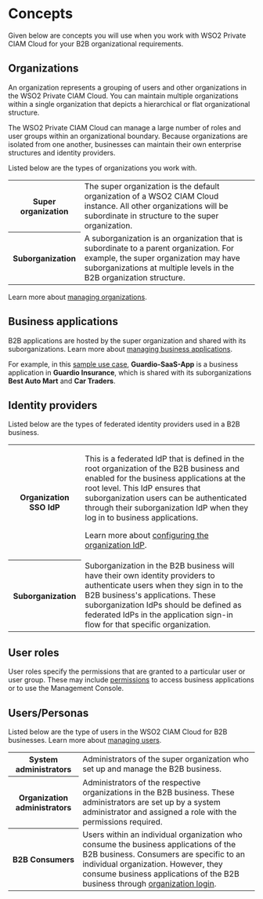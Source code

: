 # Concepts

Given below are concepts you will use when you work with WSO2 Private CIAM Cloud for your B2B organizational requirements.

## Organizations

An organization represents a grouping of users and other organizations in the WSO2 Private CIAM Cloud. You can maintain multiple organizations within a single organization that depicts a hierarchical or flat organizational structure. 

The WSO2 Private CIAM Cloud can manage a large number of roles and user groups within an organizational boundary. Because organizations are isolated from one another, businesses can maintain their own enterprise structures and identity providers.

Listed below are the types of organizations you work with.

<!--

The following attributes are defined for organization entity attributes:

<table>
    <tr>
        <th>Name</th>
        <td>
            The name of the organization.
        </td>
    </tr>
    <tr>
        <th>Description</th>
        <td>
            Description of the organization.
        </td>
    </tr>
    <tr>
        <th>Type</th>
        <td>
            <p>The type of organization.</p>
            <p><b>Default</b>: TENANT</p>
        </td>
    </tr>
    <tr>
        <th>parentId</th>
        <td>
            <p>The identifier of the organization where suborganizations are created.</p>
            <p><b>Default</b>: Super</p>
        </td>
    </tr>
    <tr>
        <th>Attributes</th>
        <td>
            The attributes of the organization. For example: sector, corporation, industry, etc. 
        </td>
    </tr>
</table>
-->

<table>
    <tr>
        <th>Super organization</th>
        <td>
            The super organization is the default organization of a WSO2 CIAM Cloud instance. All other organizations will be subordinate in structure to the super organization.
        </td>
    </tr>
    <tr>
        <th>Suborganization</th>
        <td>
            A suborganization is an organization that is subordinate to a parent organization. For example, the super organization may have suborganizations at multiple levels in the B2B organization structure. 
        </td>
    </tr>
</table>

Learn more about [managing organizations](../../guides/b2b-org-management/manage-organizations).

<!--

### Root organization
In an organization structure of a B2B business, there may be multiple root organizations. For example, the root of a structure is the organization that holds the business applications that are shared with its child organizations. A root organization may be the super organization or any of the suborganizations that have child organizations.
-->

## Business applications

B2B applications are hosted by the super organization and shared with its suborganizations. Learn more about [managing business applications](../../guides/organization-login/create-the-business-app).

For example, in this [sample use case](../../references/sample-b2b-use-case), **Guardio-SaaS-App** is a business application in **Guardio Insurance**, which is shared with its suborganizations **Best Auto Mart** and **Car Traders**.

<!--

<table>
    <tr>
        <th>System Applications</th>
        <td>
            All the applications/portals are provided by the CIAM Cloud.
        </td>
    </tr>
    <tr>
        <th>Business Applications</th>
        <td>
            B2B applications are hosted by the root organization with its suborganizations. For example: MedConnect, MedStone, MedStar, etc.
        </td>
    </tr>
</table>
-->

## Identity providers

Listed below are the types of federated identity providers used in a B2B business.

<table>
    <tr>
        <th>Organization SSO IdP</th>
        <td>
            <p>This is a federated IdP that is defined in the root organization of the B2B business and enabled for the business applications at the root level. This IdP ensures that suborganization users can be authenticated through their suborganization IdP when they log in to business applications.</p>
            <p>Learn more about <a href="../../guides/organization-login/configure-organization-idp">configuring the organization IdP</a>.</p>
        </td>
    </tr>
    <tr>
        <th>Suborganization</th>
        <td>
            Suborganization in the B2B business will have their own identity providers to authenticate users when they sign in to the B2B business's applications. These suborganization IdPs should be defined as federated IdPs in the application sign-in flow for that specific organization.
        </td>
    </tr>
</table>

<!--

<table>
    <tr>
        <th>Organization SSO IdP</th>
        <td>
            This is a federated IdP that is defined in the root organization of the B2B business and enabled for the business applications at the root level. This IdP ensures that suborganization users can be authenticated through their suborganization IdP when they log in to business applications. 
        </td>
    </tr>
    <tr>
        <th>Suborganization IdP</th>
        <td>
            Suborganization in the B2B business will have their own identity providers to authenticate users when they sign in to the B2B business's applications. These suborganization IdPs should be defined as a sign-in option only for that specific organization.
        </td>
    </tr>
</table>
-->

## User roles

User roles specify the permissions that are granted to a particular user or user group. These may include [permissions](../../guides/b2b-org-management/b2b-org-permissions) to access business applications or to use the Management Console. 

<!--
<table>
    <tr>
        <th>System Roles</th>
        <td>
            Roles that are defined and consumed by system applications. These roles are used to group the permissions of IdP resources.
        </td>
    </tr>
    <tr>
        <th>Platform Roles</th>
        <td>
            Roles that are defined and consumed by business applications. These roles are available across all organizations to manage users and user group assignments. For example, roles that are created for each application to manage access to the respective application such as MEDCONNECT_USER, MEDCONNECT_DIAGNOSTICS_REQUESTOR, MEDCONNECT_REPORT_VIEWER, etc.
        </td>
    </tr>
</table>
-->

## Users/Personas

Listed below are the type of users in the WSO2 CIAM Cloud for B2B businesses. Learn more about [managing users](../../guides/org-user-management).

<table>
    <tr>
        <th>System administrators</th>
        <td>
            Administrators of the super organization who set up and manage the B2B business.
        </td>
    </tr>
    <tr>
        <th>Organization administrators</th>
        <td>
            Administrators of the respective organizations in the B2B business. These administrators are set up by a system administrator and assigned a role with the permissions required.
        </td>
    </tr>
    <tr>
        <th>B2B Consumers</th>
        <td>
            Users within an individual organization who consume the business applications of the B2B business. Consumers are specific to an individual organization. However, they consume business applications of the B2B business through <a href="../../guides/organization-login/org-login-overview">organization login</a>.
        </td>
    </tr>
</table>

<!--
### Collaborators

Consumers that belong to one organization but have access to resources in other organizations.

<table>
    <tr>
        <th>System Administrators</th>
        <td>
            Administrators of the super tenant organization who set up and manage the system.
        </td>
    </tr>
    <tr>
        <th>Organization Administrators</th>
        <td>
            Administrators of the respective organizations.
        </td>
    </tr>
    <tr>
        <th>B2B Consumers</th>
        <td>
            Users within an organization.
        </td>
    </tr>
    <tr>
        <th>Collaborators</th>
        <td>
            Consumers that belong to one organization but have access to resources in other organizations.
        </td>
    </tr>
</table>
-->